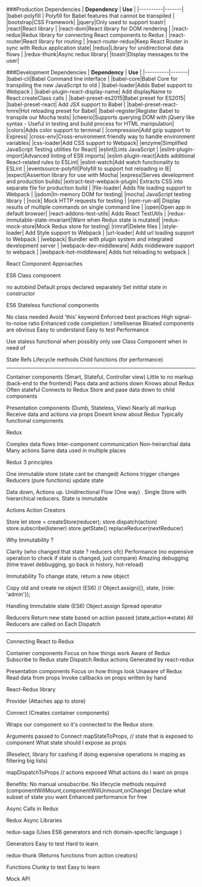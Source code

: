 
###Production Dependencies
| **Dependency** | **Use** |
|----------|-------|
|babel-polyfill | Polyfill for Babel features that cannot be transpiled |
|bootstrap|CSS Framework|
|jquery|Only used to support toastr|
|react|React library |
|react-dom|React library for DOM rendering |
|react-redux|Redux library for connecting React components to Redux |
|react-router|React library for routing |
|react-router-redux|Keep React Router in sync with Redux application state|
|redux|Library for unidirectional data flows |
|redux-thunk|Async redux library|
|toastr|Display messages to the user|

###Development Dependencies
| **Dependency** | **Use** |
|----------|-------|
|babel-cli|Babel Command line interface |
|babel-core|Babel Core for transpiling the new JavaScript to old |
|babel-loader|Adds Babel support to Webpack |
|babel-plugin-react-display-name| Add displayName to React.createClass calls |
|babel-preset-es2015|Babel preset for ES2015|
|babel-preset-react| Add JSX support to Babel |
|babel-preset-react-hmre|Hot reloading preset for Babel|
|babel-register|Register Babel to transpile our Mocha tests|
|cheerio|Supports querying DOM with jQuery like syntax - Useful in testing and build process for HTML manipulation|
|colors|Adds color support to terminal |
|compression|Add gzip support to Express|
|cross-env|Cross-environment friendly way to handle environment variables|
|css-loader|Add CSS support to Webpack|
|enzyme|Simplified JavaScript Testing utilities for React|
|eslint|Lints JavaScript |
|eslint-plugin-import|Advanced linting of ES6 imports|
|eslint-plugin-react|Adds additional React-related rules to ESLint|
|eslint-watch|Add watch functionality to ESLint |
|eventsource-polyfill|Polyfill to support hot reloading in IE|
|expect|Assertion library for use with Mocha|
|express|Serves development and production builds|
|extract-text-webpack-plugin| Extracts CSS into separate file for production build | 
|file-loader| Adds file loading support to Webpack |
|jsdom|In-memory DOM for testing|
|mocha| JavaScript testing library |
|nock| Mock HTTP requests for testing |
|npm-run-all| Display results of multiple commands on single command line |
|open|Open app in default browser|
|react-addons-test-utils| Adds React TestUtils |
|redux-immutable-state-invariant|Warn when Redux state is mutated|
|redux-mock-store|Mock Redux store for testing|
|rimraf|Delete files |
|style-loader| Add Style support to Webpack |
|url-loader| Add url loading support to Webpack |
|webpack| Bundler with plugin system and integrated development server |
|webpack-dev-middleware| Adds middleware support to webpack |
|webpack-hot-middleware| Adds hot reloading to webpack |



React Component Approaches


ES6 Class component 

no autobind
Default props declared separately
Set initital state in constructor 

ES6 Stateless functional components

No class needed
Avoid 'this' keyword 
Enforced best practices 
High signal-to-noise ratio 
Enhanced code completion / intellisense 
Bloated components are obvious 
Easy to understand
Easy to test
Performance 


Use staless functional when possibly 
only use Class Component when in need of 

State 
Refs 
Lifecycle methods 
Child functions (for performance)

-------- 

Container components (Smart, Stateful, Controller view)
Little to no markup (back-end to the frontend)
Pass data and actions down
Knows about Redux
Often stateful
Connects to Redux Store and pase data down to child components

Presentation components (Dumb, Stateless, View)
Nearly all markup 
Receive data and actions via props 
Doesnt know about Redux 
Typically functional components



Redux 

Complex data flows 
Inter-component communication 
Non-heirarchial data 
Many actions 
Same data used in multiple places 

Redux 3 principles

One immutable store (state cant be changed)
Actions trigger changes 
Reducers (pure functions) update state


Data down, Actions up.
Unidirectional Flow (One way) .
Single Store with hierarchical reducers.
State is immutable 



Actions 
Action Creators 

Store
let store = createStore(reducer);
store.dispatch(action) 
store.subscribe(listener) 
store.getState() 
replaceReducer(nextReducer) 


Why Immutability ?

Clarity (who changed that state ? reducers ofc)
Performance (no expensive operation to check if state is changed, just compare)
Amazing debugging (time travel debbugging, go back in history, hot-reload)

Immutability 
To change state, return a new object

Copy old and create ne object (ES6) // Object.assign({}, state, {role: 'admin'});

Handling Immutable state (ES6)
Object.assign 
Spread operator 


Reducers 
Return new state based on action passed  (state,action=>state)
All Reducers are called on Each Dispatch 

---

Connecting React to Redux 

Container components
Focus on how things work 
Aware of Redux 
Subscribe to Redux state 
Dispatch Redux actions 
Generated by react-redux 

Presentation components
Focus on how things look 
Unaware of Redux 
Read data from props 
Invoke callbacks on props 
written by hand 


React-Redux library

Provider (Attaches app to store)

  <Provider store={this.props.store}>
    <App/>
  </Provider>


Connect (Creates container components) 

  Wraps our component so it's connected to the Redux store.

  Arguments passed to Connect
  mapStateToProps, // state that is exposed to component 
  What state should I expose as props 

  (Reselect, library for cashing if doing expensive operations in maping as filtering big lists)


  mapDispatchToProps // actions exposed
  What actions do I want on props 



Benefits:
No manual unsubscribe.
No lifecycle methods required (componentWillMount,componentWillUnmount,onChange)
Declare what subset of state you want 
Enhanced performance for free 



Async Calls in Redux 

Redux Async Libraries

redux-saga (Uses ES6 generators and rich domain-specific language )

Generators
Easy to test 
Hard to learn 

redux-thunk (Returns functions from action creators)

Functions
Clunky to test
Easy to learn 


Mock API 

